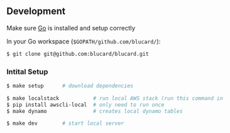 ## Development
Make sure [Go](https://ahmadawais.com/install-go-lang-on-macos-with-homebrew/) is installed and setup correctly

In your Go workspace (`$GOPATH/github.com/blucard/`):
```bash
$ git clone git@github.com:blucard/blucard.git
```

### Intital Setup
```bash
$ make setup      # download dependencies
```

```bash
$ make localstack           # run local AWS stack (run this command in a different window/tab)
$ pip install awscli-local  # only need to run once
$ make dynamo               # creates local dynamo tables

$ make dev        # start local server
```
